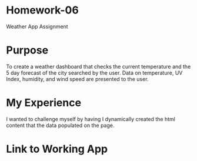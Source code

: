 # Homework-06
Weather App Assignment
# Purpose
To create a weather dashboard that checks the current temperature and the 5 day forecast of the city searched by the user. Data on temperature, UV Index, humidity, and wind speed are presented to the user. 
# My Experience
I wanted to challenge myself by having  I dynamically created the html content that the data populated on the page. 
# Link to Working App
#